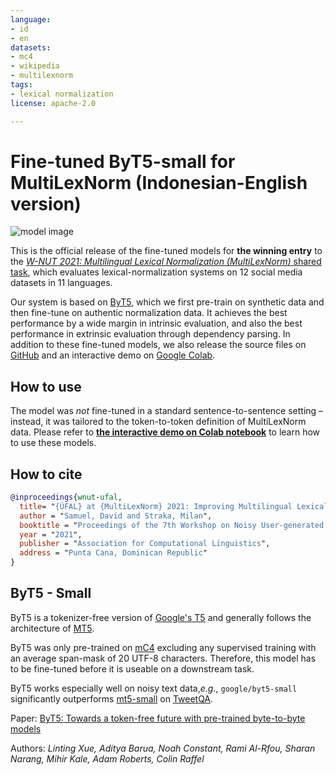 ```yaml
---
language:
- id
- en
datasets:
- mc4
- wikipedia
- multilexnorm
tags:
- lexical normalization
license: apache-2.0

---
```


# Fine-tuned ByT5-small for MultiLexNorm (Indonesian-English version)

![model image](https://github.com/ufal/multilexnorm2021/raw/master/img/overall.png)

This is the official release of the fine-tuned models for **the winning entry** to the [*W-NUT 2021: Multilingual Lexical Normalization (MultiLexNorm)* shared task](https://noisy-text.github.io/2021/multi-lexnorm.html), which evaluates lexical-normalization systems on 12 social media datasets in 11 languages.

Our system is based on [ByT5](https://arxiv.org/abs/2105.13626), which we first pre-train on synthetic data and then fine-tune on authentic normalization data. It achieves the best performance by a wide margin in intrinsic evaluation, and also the best performance in extrinsic evaluation through dependency parsing. In addition to these fine-tuned models, we also release the source files on [GitHub](https://github.com/ufal/multilexnorm2021) and an interactive demo on [Google Colab](https://colab.research.google.com/drive/1rxpI8IlKk-D2crFqi2hdzbTBIezqgsCg?usp=sharing).


## How to use

The model was *not* fine-tuned in a standard sentence-to-sentence setting – instead, it was tailored to the token-to-token definition of MultiLexNorm data. Please refer to [**the interactive demo on Colab notebook**](https://colab.research.google.com/drive/1rxpI8IlKk-D2crFqi2hdzbTBIezqgsCg?usp=sharing) to learn how to use these models.


## How to cite

```bibtex
@inproceedings{wnut-ufal,
  title= "{ÚFAL} at {MultiLexNorm} 2021: Improving Multilingual Lexical Normalization by Fine-tuning {ByT5}",
  author = "Samuel, David and Straka, Milan",
  booktitle = "Proceedings of the 7th Workshop on Noisy User-generated Text (W-NUT 2021)",
  year = "2021",
  publisher = "Association for Computational Linguistics",
  address = "Punta Cana, Dominican Republic"
}
```


## ByT5 - Small

ByT5 is a tokenizer-free version of [Google's T5](https://ai.googleblog.com/2020/02/exploring-transfer-learning-with-t5.html) and generally follows the architecture of [MT5](https://huggingface.co/google/mt5-small).

ByT5 was only pre-trained on [mC4](https://www.tensorflow.org/datasets/catalog/c4#c4multilingual) excluding any supervised training with an average span-mask of 20 UTF-8 characters. Therefore, this model has to be fine-tuned before it is useable on a downstream task.

ByT5 works especially well on noisy text data,*e.g.*, `google/byt5-small` significantly outperforms [mt5-small](https://huggingface.co/google/mt5-small) on [TweetQA](https://arxiv.org/abs/1907.06292).

Paper: [ByT5: Towards a token-free future with pre-trained byte-to-byte models](https://arxiv.org/abs/2105.13626)

Authors: *Linting Xue, Aditya Barua, Noah Constant, Rami Al-Rfou, Sharan Narang, Mihir Kale, Adam Roberts, Colin Raffel* 

